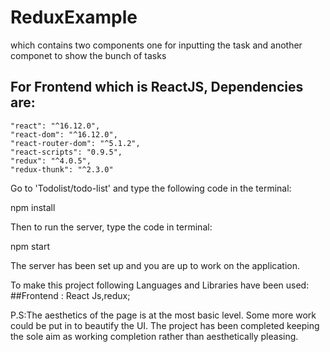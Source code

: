 # ReduxExample

which contains two components one for inputting the task and another componet to show the bunch of tasks

## For Frontend which is ReactJS, Dependencies are:
```
"react": "^16.12.0",
"react-dom": "^16.12.0",
"react-router-dom": "^5.1.2", 
"react-scripts": "0.9.5", 
"redux": "^4.0.5",
"redux-thunk": "^2.3.0"
```

Go to 'Todolist/todo-list' and type the following code in the terminal:

npm install

Then to run the server, type the code in terminal:

npm start

The server has been set up and you are up to work on the application.

To make this project following Languages and Libraries have been used: ##Frontend : React Js,redux;

P.S:The aesthetics of the page is at the most basic level. Some more work could be put in to beautify the UI. The project has been completed keeping the sole aim as working completion rather than aesthetically pleasing.
